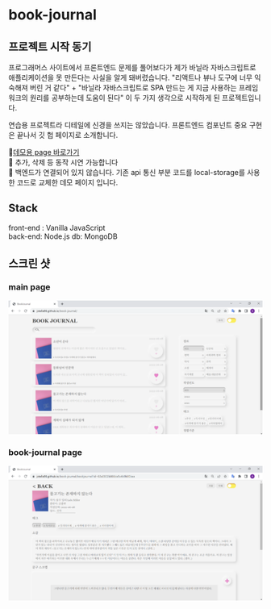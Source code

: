 # book-journal

## 프로젝트 시작 동기

프로그래머스 사이트에서 프론트엔드 문제를 풀어보다가 제가 바닐라 자바스크립트로 애플리케이션을 못 만든다는 사실을 알게 돼버렸습니다. "리액트나 뷰나 도구에 너무 익숙해져 버린 거 같다" + "바닐라 자바스크립트로 SPA 만드는 게 지금 사용하는 프레임워크의 원리를 공부하는데 도움이 된다"
이 두 가지 생각으로 시작하게 된 프로젝트입니다.

연습용 프로젝트라 디테일에 신경을 쓰지는 않았습니다. 프론트엔드 컴포넌트 중요 구현은 끝나서 깃 헙 페이지로 소개합니다.

🚀[데모용 page 바로가기](https://jstella96.github.io/book-journal/)  
:mega: 추가, 삭제 등 동작 시연 가능합니다  
:mega: 백엔드가 연결되어 있지 않습니다. 기존 api 통신 부분 코드를 local-storage를 사용한 코드로 교체한 데모 페이지 입니다.

## Stack

front-end : Vanilla JavaScript  
back-end: Node.js
db: MongoDB

## 스크린 샷

### main page

![main-page](./readme/book-journal-1.png)

### book-journal page

![book-journal page](./readme/book-journal-2.png)
